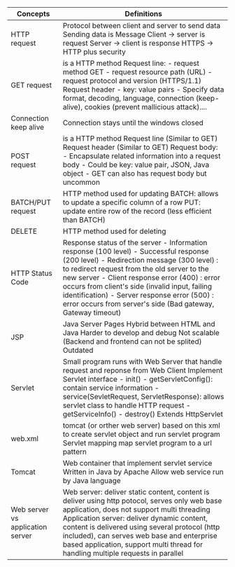 |Concepts                                           |Definitions                                                                                                                                                                                                                                                              |
|---------------------------------------------------|-------------------------------------------------------------------------------------------------------------------------------------------------------------------------------------------------------------------------------------------------------------------------|
|HTTP request                                       |Protocol between client and server to send data Sending data is Message Client -> server is request Server -> client is response HTTPS -> HTTP plus security                                                                                                             |
|GET request                                        |is a HTTP method Request line: - request method GET - request resource path (URL) - request protocol and version (HTTPS/1.1) Request header - key: value pairs - Specify data format, decoding, language, connection (keep-alive), cookies (prevent mallicious attack)....|
|Connection keep alive                              |Connection stays until the windows closed                                                                                                                                                                                                                                |
|POST request                                       |is a HTTP method Request line (Similar to GET) Request header (Similar to GET) Request body: - Encapsulate related information into a request body - Could be key: value pair, JSON, Java object - GET can also has request body but uncommon                            |
|BATCH/PUT request                                  |HTTP method used for updating BATCH: allows to update a specific column of a row PUT: update entire row of the record (less efficient than BATCH)                                                                                                                        |
|DELETE                                             |HTTP method used for deleting                                                                                                                                                                                                                                            |
|HTTP Status Code                                   |Response status of the server - Information response (100 level) - Successful response (200 level)   - Redirection message (300 level) : to redirect request from the old server to the new server - Client response error (400) : error occurs from client's side (invalid input, failing identification) - Server response error (500) : error occurs from server's side (Bad gateway, Gateway timeout)|
|JSP                                                |Java Server Pages Hybrid between HTML and Java Harder to develop and debug Not scalable (Backend and frontend can not be splited) Outdated                                                                                                                               |
|Servlet                                            |Small program runs with Web Server that handle request and reponse from Web Client Implement Servlet interface - init()  - getServletConfig(): contain service information  - service(SevletRequest, ServletResponse): allows servlet class to handle HTTP request  - getServiceInfo()  - destroy()  Extends HttpServlet|
|web.xml                                            |tomcat (or orther web server) based on this xml to create servlet object and run servlet program Servlet mapping map servlet program to a url pattern                                                                                                                    |
|Tomcat                                             |Web container that implement servlet service Written in Java by Apache Allow web service run by Java language                                                                                                                                                            |
|Web server vs application server                   |Web server: deliver static content, content is deliver using http potocol, serves only web base application, does not support multi threading Application server: deliver dynamic content, content is delivered using several protocol (http included), can serves web base and enterprise based application, support multi thread for handling multiple requests in parallel|
